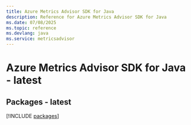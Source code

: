 ```yaml
---
title: Azure Metrics Advisor SDK for Java
description: Reference for Azure Metrics Advisor SDK for Java
ms.date: 07/08/2025
ms.topic: reference
ms.devlang: java
ms.service: metricsadvisor
---
```

# Azure Metrics Advisor SDK for Java - latest
## Packages - latest
[!INCLUDE [packages](metrics-advisor-index.md)]